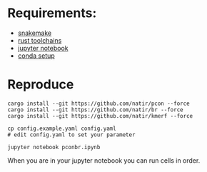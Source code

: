 # Requirements:

- [snakemake](https://snakemake.github.io/)
- [rust toolchains](https://rustup.rs/)
- [jupyter notebook](https://jupyter.org/)
- [conda setup](https://docs.conda.io/en/latest/miniconda.html)

# Reproduce

```
cargo install --git https://github.com/natir/pcon --force
cargo install --git https://github.com/natir/br --force
cargo install --git https://github.com/natir/kmerf --force

cp config.example.yaml config.yaml
# edit config.yaml to set your parameter

jupyter notebook pconbr.ipynb
```

When you are in your jupyter notebook you can run cells in order.
